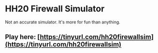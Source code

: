 # HH20 Firewall Simulator

Not an accurate simulator. It's more for fun than anything.

## Play here: [https://tinyurl.com/hh20firewallsim](https://tinyurl.com/hh20firewallsim)
